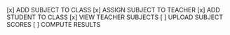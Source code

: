 <!-- TODO OR TASKS -->
[x] ADD SUBJECT TO CLASS
[x] ASSIGN SUBJECT TO TEACHER
[x] ADD STUDENT TO CLASS
[x] VIEW TEACHER SUBJECTS 
[ ] UPLOAD SUBJECT SCORES 
[ ] COMPUTE RESULTS
